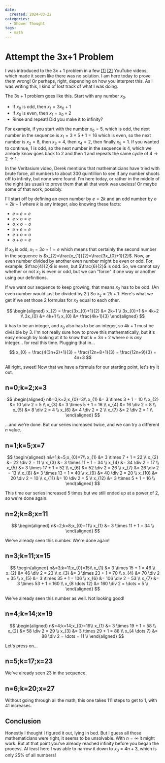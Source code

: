 ```yaml
---
date:
  created: 2024-03-22
categories:
  - Shower Thought
tags:
  - math
---
```

# Attempt the 3x+1 Problem

I was introduced to the $3x+1$ problem in a few [[1]](https://www.youtube.com/watch?v=5mFpVDpKX70) [[2]](https://www.youtube.com/watch?v=094y1Z2wpJg) YouTube videos, which made it seem like there was no solution. I am here today to prove them wrong! Or perhaps, right, depending on how you interpret this. As I was writing this, I kind of lost track of what I was doing.

<!-- more -->

The $3x+1$ problem goes like this. Start with any number $x_{0}$.

- If $x_{0}$ is odd, then $x_{1}=3x_{0}+1$
- If $x_{0}$ is even, then $x_{1}=x_{0} \div 2$
- Rinse and repeat! Did you make it to infinity?

For example, if you start with the number $x_{0}=5$, which is odd, the next number in the sequence is $x_{1}=3 \times 5 + 1 = 16$ which is even, so the next number is $x_{2}=8$, then $x_{3}=4$, then $x_{4}=2$, then finally $x_{5}=1$. If you wanted to continue, $1$ is odd, so the next number in the sequence is $4$, which we already know goes back to $2$ and then $1$ and repeats the same cycle of $4 \rightarrow 2 \rightarrow 1$.

In the Veritasium video, Derek mentions that mathematicians have tried with brute force, all numbers to about 300 quintillion to see if any number shoots off to infinity, but none were found. I'm here today, or rather in the middle of the night (as usual) to prove them that all that work was useless! Or maybe some of that work, possibly.

I'll start off by defining an even number by $e=2k$ and an odd number by $o=2k+1$ where $k$ is any integer, also knowing these facts:

- $e \times e = e$
- $e \times o = e$
- $o \times o = o$
- $e + e = e$
- $e + o = o$
- $o + o = e$

If $x_{0}$ is odd, $x_{1}=3o+1=e$ which means that certainly the second number in the sequence is $x_{2}=\frac{x_{1}}{2}=\frac{3x_{0}+1}{2}$. Now, an even number divided by another even number might be even or odd. For example, $\frac{4}{2}$ is even, but $\frac{6}{2}$ is odd. So, we cannot say whether or not $x_{2}$ is even or odd, but we can "force" it one way or another using our definitions.

If we want our sequence to keep growing, that means $x_{2}$ has to be odd. (An even number would just be divided by 2.) So $x_{2}=2k+1$. Here's what we get if we set those 2 formulas for $x_{2}$ equal to each other.

$$
\begin{aligned}
x_{2} = \frac{3x_{0}+1}{2}  &= 2k+1 \\
3x_{0}+1 &= 4k+2 \\
3x_{0} &= 4k+1 \\
x_{0} &= \frac{4k+1}{3}
\end{aligned}
$$

$k$ has to be an integer, and $x_{0}$ also has to be an integer, so $4k+1$ must be divisible by $3$. I'm not really sure how to prove this mathematically, but it's easy enough by looking at it to know that $k=3n+2$ where $n$ is *any* integer... for real this time. Plugging that in...

$$
x_{0} = \frac{4(3n+2)+1}{3} = \frac{12n+8+1}{3} = \frac{12n+9}{3} = 4n+3
$$

All right, sweet! Now that we have a formula for our starting point, let's try it out.

## n=0;k=2;x=3

$$
\begin{aligned}
n&=0;k=2;x_{0}=3\\
x_{1} &= 3 \times 3 + 1 = 10 \\
x_{2} &= 10 \div 2 = 5 \\
x_{3} &= 3 \times 5 + 1 = 16 \\
x_{4} &= 16 \div 2 = 8 \\
x_{5} &= 8 \div 2 = 4 \\
x_{6} &= 4 \div 2 = 2 \\
x_{7} &= 2 \div 2 = 1 \\
\end{aligned}
$$

...and we're done. But our series increased twice, and we can try a different $n$ value.

## n=1;k=5;x=7

$$
\begin{aligned}
n&=1;k=5;x_{0}=7\\
x_{1} &= 3 \times 7 + 1 = 22 \\
x_{2} &= 22 \div 2 = 11 \\
x_{3} &= 3 \times 11 + 1 = 34 \\
x_{4} &= 34 \div 2 = 17 \\
x_{5} &= 3 \times 17 + 1 = 52 \\
x_{6} &= 52 \div 2 = 26 \\
x_{7} &= 26 \div 2 = 13 \\
x_{8} &= 3 \times 13 + 1 = 40 \\
x_{9} &= 40 \div 2 = 20 \\
x_{10} &= 20 \div 2 = 10 \\
x_{11} &= 10 \div 2 = 5 \\
x_{12} &= 3 \times 5 + 1 = 16 \\
\end{aligned}
$$

This time our series increased 5 times but we still ended up at a power of 2, so we're done again.

## n=2;k=8;x=11

$$
\begin{aligned}
n&=2;k=8;x_{0}=11\\
x_{1} &= 3 \times 11 + 1 = 34 \\
\end{aligned}
$$

We've already seen this number. We're done again!

## n=3;k=11;x=15

$$
\begin{aligned}
n&=3;k=11;x_{0}=15\\
x_{1} &= 3 \times 15 + 1 = 46 \\
x_{2} &= 46 \div 2 = 23 \\
x_{3} &= 3 \times 23 + 1 = 70 \\
x_{4} &= 70 \div 2 = 35 \\
x_{5} &= 3 \times 35 + 1 = 106 \\
x_{6} &= 106 \div 2 = 53 \\
x_{7} &= 3 \times 53 + 1 = 160 \\
x_{8 \dots 12} &= 160 \div 2 = \dots = 5 \\
\end{aligned}
$$

We've already seen this number as well. Not looking good!

## n=4;k=14;x=19

$$
\begin{aligned}
n&=4;k=14;x_{0}=19\\
x_{1} &= 3 \times 19 + 1 = 58 \\
x_{2} &= 58 \div 2 = 29 \\
x_{3} &= 3 \times 29 + 1 = 88 \\
x_{4 \dots 7} &= 88 \div 2 = \dots = 11 \\
\end{aligned}
$$

Let's press on...

## n=5;k=17;x=23

We've already seen $23$ in the sequence.

## n=6;k=20;x=27

Without going through all the math, this one takes 111 steps to get to 1, with 41 increases.

## Conclusion

Honestly I thought I figured it out, lying in bed. But I guess all those mathematicians were right, it seems to be unsolvable. With $n = \infty$ it might work. But at that point you've already reached infinity before you began the process. At least here I was able to narrow it down to $x_{0}=4n+3$, which is only 25% of all numbers!